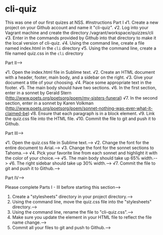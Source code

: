 # cli-quiz
This was one of our first quizes at NSS. 
#Instructions
 Part I
  √1. Create a new project on your Github account and name it "cli-quiz".
  √2. Log into your Vagrant machine and create the directory /vagrant/workspace/quizzes/cli
  √3. Enter in the commands provided by Github into that directory to make it the local version of cli-quiz.
  √4. Using the command line, create a file named index.html in the `cli` directory
  √5. Using the command line, create a file named quiz.css in the `cli` directory



Part II-->


  √1. Open the index.html file in Sublime text.
  √2. Create an HTML document with a header, footer, main body, and a sidebar on the right.
  √3. Give your document a title of your choosing.
  √4. Place some appropriate text in the footer.
  √5. The main body should have two sections.
  √6. In the first section, enter in a sonnet by Gerald Stern (http://www.poets.org/poetsorg/poem/my-sisters-funeral)
  √7. In the second section, enter in a sonnet by Karen Volkman (http://www.poets.org/poetsorg/poem/sonnet-nothing-was-ever-what-it-claimed-be)
  √8. Ensure that each paragraph is in a block element.
  √9. Link the quiz.css file into the HTML file.
  √10. Commit the file to git and push it to Github.

 Part III-->


  √1. Open the quiz.css file in Sublime text.-->
  √2. Change the font for the entire document to Arial.-->
  √3. Change the font for the sonnet sections to Tahoma.-->
  √4. Pick your favorite line from each sonnet and highlight it with the color of your choice.-->
  √5. The main body should take up 65% width.-->
  √6. The right sidebar should take up 30% width.-->
  √7. Commit the file to git and push it to Github.-->

  Part IV-->

  Please complete Parts I - III before starting this section-->

  1. Create a "stylesheets" directory in your project directory.-->
  2. Using the command line, move the quiz.css file into the "stylesheets" directory.-->
  3. Using the command line, rename the file to "cli-quiz.css".-->
  4. Make sure you update the <link> element in your HTML file to reflect the file name change.-->
  5. Commit all your files to git and push to Github.-->


